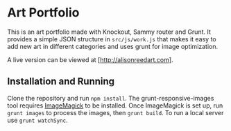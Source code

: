 # Art Portfolio
This is an art portfolio made with Knockout, Sammy router and Grunt. It provides a simple JSON structure in `src/js/work.js` that makes it easy to add new art in different categories and uses grunt for image optimization.

A live version can be viewed at [http://alisonreedart.com].

## Installation and Running

Clone the repository and run `npm install`. The grunt-responsive-images tool requires [ImageMagick](https://www.imagemagick.org/script/index.php) to be installed. Once ImageMagick is set up, run `grunt images` to process the images, then `grunt build`. To run a local server use `grunt watchSync`. 